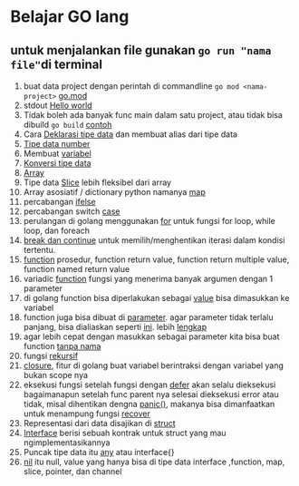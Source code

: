 # Belajar GO lang

## untuk menjalankan file gunakan ```go run "nama file"```di terminal

1. buat data project dengan perintah di commandline ```go mod <nama-project>```  [go.mod](go.mod)
2. stdout [Hello world](helloworld.go)
3. Tidak boleh ada banyak func main dalam satu project, atau tidak bisa dibuild ```go build``` [contoh](sample.go)
4. Cara [Deklarasi tipe data](typeDeclaration.go) dan membuat alias dari tipe data
5. [Tipe data number](number.go)
6. Membuat [variabel](variable.go)
7. [Konversi tipe data](datatypeconversion.go)
8. [Array](arya.go)
9. Tipe data [Slice](sliceAlterArya.go) lebih fleksibel dari array
10. Array asosiatif / dictionary python namanya [map](map.go)
11. percabangan [ifelse](ifelse.go)
12. percabangan switch [case](switch.go)
13. perulangan di golang menggunakan [for](for.go) untuk fungsi for loop, while loop, dan foreach
14. [break dan continue](breakAndContinue.go) untuk memilih/menghentikan iterasi dalam kondisi tertentu.
15. [function](function.go) prosedur, function return value, function return multiple value, function named return value
16. variadic [function](variadicFuncion.go) fungsi yang menerima banyak argumen dengan 1 parameter
17. di golang function bisa diperlakukan sebagai [value](functionValue.go) bisa dimasukkan ke variabel
18. function juga bisa dibuat di [parameter](functionAsParameter.go).
agar parameter tidak terlalu panjang, bisa dialiaskan seperti [ini](functionAsParameter2.go). lebih [lengkap](typeDeclaration.go)
19. agar lebih cepat dengan masukkan sebagai parameter kita bisa buat function [tanpa nama](anonymusFunction.go)
20. fungsi [rekursif](recursiveFunction.go)
21. [closure](closure.go), fitur di golang buat variabel berintraksi dengan variabel yang bukan scope nya
22. eksekusi fungsi setelah fungsi dengan [defer](defer.go) akan selalu dieksekusi bagaimanapun setelah func parent nya selesai dieksekusi error atau tidak, misal dihentikan dengna [panic()](panic.go), makanya bisa dimanfaatkan untuk menampung fungsi [recover](recover.go)
23. Representasi dari data disajikan di [struct](struct.go)
24. [Interface](interface.go) berisi sebuah kontrak untuk struct yang mau ngimplementasikannya
25. Puncak tipe data itu [any](aniani.go) atau interface{}
26. [nil](nil.go) itu null, value yang hanya bisa di tipe data interface ,function, map, slice, pointer, dan channel
